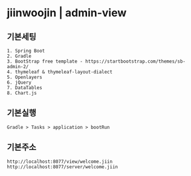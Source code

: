 # jiinwoojin | admin-view

## 기본세팅

	1. Spring Boot
	2. Gradle
 	3. BootStrap free template - https://startbootstrap.com/themes/sb-admin-2/
	4. thymeleaf & thymeleaf-layout-dialect
 	5. Openlayers
 	6. jQuery
 	7. DataTables
 	8. Chart.js

## 기본실행

	Gradle > Tasks > application > bootRun
	
## 기본주소

	http://localhost:8077/view/welcome.jiin
	http://localhost:8077/server/welcome.jiin
